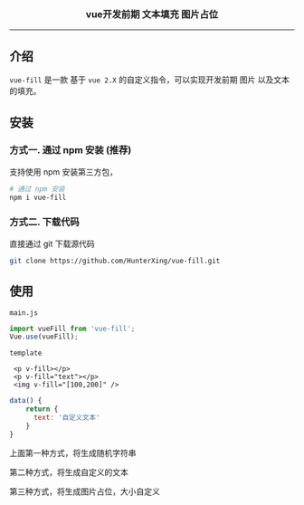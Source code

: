 <h3 align="center">vue开发前期 文本填充 图片占位</h3>

---

## 介绍

`vue-fill` 是一款 基于 `vue 2.X` 的自定义指令，可以实现开发前期 图片 以及文本的填充。

## 安装

### 方式一. 通过 npm 安装 (推荐)

支持使用 npm 安装第三方包，

```bash
# 通过 npm 安装
npm i vue-fill
```

### 方式二. 下载代码

直接通过 git 下载源代码
```bash
git clone https://github.com/HunterXing/vue-fill.git
```

## 使用

`main.js`

```js
import vueFill from 'vue-fill';
Vue.use(vueFill);
```

`template`

```vue
 <p v-fill></p>
 <p v-fill="text"></p>
 <img v-fill="[100,200]" />
```

```js
data() {
    return {
      text: '自定义文本'
    }
}
```

上面第一种方式，将生成随机字符串

第二种方式，将生成自定义的文本

第三种方式，将生成图片占位，大小自定义




